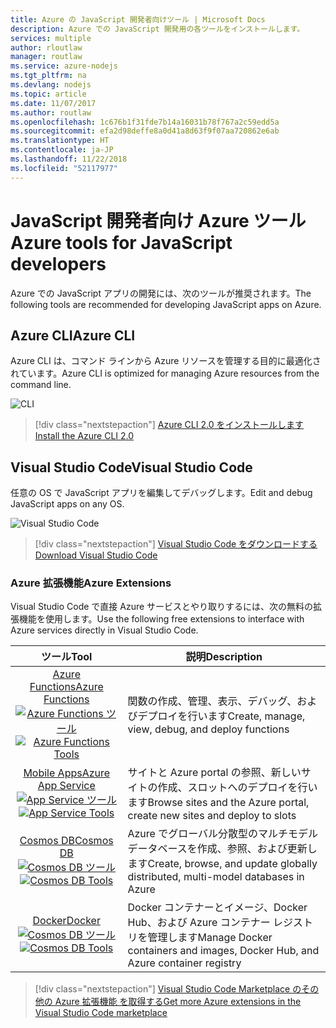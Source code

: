 ```yaml
---
title: Azure の JavaScript 開発者向けツール | Microsoft Docs
description: Azure での JavaScript 開発用の各ツールをインストールします。
services: multiple
author: rloutlaw
manager: routlaw
ms.service: azure-nodejs
ms.tgt_pltfrm: na
ms.devlang: nodejs
ms.topic: article
ms.date: 11/07/2017
ms.author: routlaw
ms.openlocfilehash: 1c676b1f31fde7b14a16031b78f767a2c59edd5a
ms.sourcegitcommit: efa2d98deffe8a0d41a8d63f9f07aa720862e6ab
ms.translationtype: HT
ms.contentlocale: ja-JP
ms.lasthandoff: 11/22/2018
ms.locfileid: "52117977"
---
```

# <a name="azure-tools-for-javascript-developers"></a><span data-ttu-id="a1d9d-103">JavaScript 開発者向け Azure ツール</span><span class="sxs-lookup"><span data-stu-id="a1d9d-103">Azure tools for JavaScript developers</span></span>
<span data-ttu-id="a1d9d-104">Azure での JavaScript アプリの開発には、次のツールが推奨されます。</span><span class="sxs-lookup"><span data-stu-id="a1d9d-104">The following tools are recommended for developing JavaScript apps on Azure.</span></span>

## <a name="azure-cli"></a><span data-ttu-id="a1d9d-105">Azure CLI</span><span class="sxs-lookup"><span data-stu-id="a1d9d-105">Azure CLI</span></span>
<span data-ttu-id="a1d9d-106">Azure CLI は、コマンド ラインから Azure リソースを管理する目的に最適化されています。</span><span class="sxs-lookup"><span data-stu-id="a1d9d-106">Azure CLI is optimized for managing Azure resources from the command line.</span></span>

![CLI](media/node-azure-tools/cli.png)
 
> [!div class="nextstepaction"]
> [<span data-ttu-id="a1d9d-108">Azure CLI 2.0 をインストールします</span><span class="sxs-lookup"><span data-stu-id="a1d9d-108">Install the Azure CLI 2.0</span></span>](https://docs.microsoft.com/cli/azure/install-az-cli2)

## <a name="visual-studio-code"></a><span data-ttu-id="a1d9d-109">Visual Studio Code</span><span class="sxs-lookup"><span data-stu-id="a1d9d-109">Visual Studio Code</span></span>
<span data-ttu-id="a1d9d-110">任意の OS で JavaScript アプリを編集してデバッグします。</span><span class="sxs-lookup"><span data-stu-id="a1d9d-110">Edit and debug JavaScript apps on any OS.</span></span>

![Visual Studio Code](media/node-azure-tools/vs-code.png)

> [!div class="nextstepaction"]
> [<span data-ttu-id="a1d9d-112">Visual Studio Code をダウンロードする</span><span class="sxs-lookup"><span data-stu-id="a1d9d-112">Download Visual Studio Code</span></span>](https://code.visualstudio.com)

### <a name="azure-extensions"></a><span data-ttu-id="a1d9d-113">Azure 拡張機能</span><span class="sxs-lookup"><span data-stu-id="a1d9d-113">Azure Extensions</span></span>
<span data-ttu-id="a1d9d-114">Visual Studio Code で直接 Azure サービスとやり取りするには、次の無料の拡張機能を使用します。</span><span class="sxs-lookup"><span data-stu-id="a1d9d-114">Use the following free extensions to interface with Azure services directly in Visual Studio Code.</span></span>

| <span data-ttu-id="a1d9d-115">ツール</span><span class="sxs-lookup"><span data-stu-id="a1d9d-115">Tool</span></span> | <span data-ttu-id="a1d9d-116">説明</span><span class="sxs-lookup"><span data-stu-id="a1d9d-116">Description</span></span>  |
|:---------:|---------|
| [<span data-ttu-id="a1d9d-117">Azure Functions</span><span class="sxs-lookup"><span data-stu-id="a1d9d-117">Azure Functions</span></span>](https://marketplace.visualstudio.com/items?itemName=ms-azuretools.vscode-azurefunctions) <br> <span data-ttu-id="a1d9d-118">[![Azure Functions ツール](media/node-azure-tools/icon-azure-functions.png)](https://marketplace.visualstudio.com/items?itemName=ms-azuretools.vscode-azurefunctions)</span><span class="sxs-lookup"><span data-stu-id="a1d9d-118">[![Azure Functions Tools](media/node-azure-tools/icon-azure-functions.png)](https://marketplace.visualstudio.com/items?itemName=ms-azuretools.vscode-azurefunctions)</span></span> | <span data-ttu-id="a1d9d-119">関数の作成、管理、表示、デバッグ、およびデプロイを行います</span><span class="sxs-lookup"><span data-stu-id="a1d9d-119">Create, manage, view, debug, and deploy functions</span></span>|
| [<span data-ttu-id="a1d9d-120">Mobile Apps</span><span class="sxs-lookup"><span data-stu-id="a1d9d-120">Azure App Service</span></span>](https://marketplace.visualstudio.com/items?itemName=ms-azuretools.vscode-azureappservice) <br> <span data-ttu-id="a1d9d-121">[![App Service ツール](media/node-azure-tools/icon-azure-app-service.png)](https://marketplace.visualstudio.com/items?itemName=ms-azuretools.vscode-azureappservice)</span><span class="sxs-lookup"><span data-stu-id="a1d9d-121">[![App Service Tools](media/node-azure-tools/icon-azure-app-service.png)](https://marketplace.visualstudio.com/items?itemName=ms-azuretools.vscode-azureappservice)</span></span> | <span data-ttu-id="a1d9d-122">サイトと Azure portal の参照、新しいサイトの作成、スロットへのデプロイを行います</span><span class="sxs-lookup"><span data-stu-id="a1d9d-122">Browse sites and the Azure portal, create new sites and deploy to slots</span></span> |
| [<span data-ttu-id="a1d9d-123">Cosmos DB</span><span class="sxs-lookup"><span data-stu-id="a1d9d-123">Cosmos DB </span></span>](https://marketplace.visualstudio.com/items?itemName=ms-azuretools.vscode-cosmosdb)  <br> <span data-ttu-id="a1d9d-124">[![Cosmos DB ツール](media/node-azure-tools/icon-cosmos-db.png)](https://marketplace.visualstudio.com/items?itemName=ms-azuretools.vscode-cosmosdb)</span><span class="sxs-lookup"><span data-stu-id="a1d9d-124">[![Cosmos DB Tools](media/node-azure-tools/icon-cosmos-db.png)](https://marketplace.visualstudio.com/items?itemName=ms-azuretools.vscode-cosmosdb)</span></span>| <span data-ttu-id="a1d9d-125">Azure でグローバル分散型のマルチモデル データベースを作成、参照、および更新します</span><span class="sxs-lookup"><span data-stu-id="a1d9d-125">Create, browse, and update globally distributed, multi-model databases in Azure</span></span> |
| [<span data-ttu-id="a1d9d-126">Docker</span><span class="sxs-lookup"><span data-stu-id="a1d9d-126">Docker</span></span>](https://marketplace.visualstudio.com/items?itemName=formulahendry.docker-explorer)   <br> <span data-ttu-id="a1d9d-127">[![Cosmos DB ツール](media/node-azure-tools/icon-docker.png)](https://marketplace.visualstudio.com/items?itemName=formulahendry.docker-explorer)</span><span class="sxs-lookup"><span data-stu-id="a1d9d-127">[![Cosmos DB Tools](media/node-azure-tools/icon-docker.png)](https://marketplace.visualstudio.com/items?itemName=formulahendry.docker-explorer)</span></span>| <span data-ttu-id="a1d9d-128">Docker コンテナーとイメージ、Docker Hub、および Azure コンテナー レジストリを管理します</span><span class="sxs-lookup"><span data-stu-id="a1d9d-128">Manage Docker containers and images, Docker Hub, and Azure container registry</span></span> |

> [!div class="nextstepaction"]
> [<span data-ttu-id="a1d9d-129">Visual Studio Code Marketplace のその他の Azure 拡張機能 を取得する</span><span class="sxs-lookup"><span data-stu-id="a1d9d-129">Get more Azure extensions in the Visual Studio Code marketplace</span></span>](https://marketplace.visualstudio.com/search?term=azure&target=VSCode&category=All%20categories&sortBy=Relevance)
